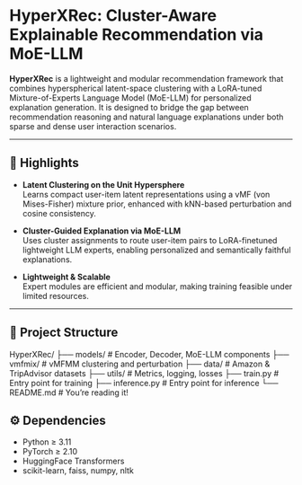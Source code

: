 # HyperXRec: Cluster-Aware Explainable Recommendation via MoE-LLM

**HyperXRec** is a lightweight and modular recommendation framework that combines hyperspherical latent-space clustering with a LoRA-tuned Mixture-of-Experts Language Model (MoE-LLM) for personalized explanation generation. It is designed to bridge the gap between recommendation reasoning and natural language explanations under both sparse and dense user interaction scenarios.

---

## 🚀 Highlights

- **Latent Clustering on the Unit Hypersphere**  
  Learns compact user-item latent representations using a vMF (von Mises-Fisher) mixture prior, enhanced with kNN-based perturbation and cosine consistency.

- **Cluster-Guided Explanation via MoE-LLM**  
  Uses cluster assignments to route user-item pairs to LoRA-finetuned lightweight LLM experts, enabling personalized and semantically faithful explanations.

- **Lightweight & Scalable**  
  Expert modules are efficient and modular, making training feasible under limited resources.

---

## 📂 Project Structure


HyperXRec/
├── models/ # Encoder, Decoder, MoE-LLM components
├── vmfmix/ # vMFMM clustering and perturbation
├── data/ # Amazon & TripAdvisor datasets
├── utils/ # Metrics, logging, losses
├── train.py # Entry point for training
├── inference.py # Entry point for inference
└── README.md # You’re reading it!

## ⚙️ Dependencies

- Python ≥ 3.11
- PyTorch ≥ 2.10
- HuggingFace Transformers
- scikit-learn, faiss, numpy, nltk
